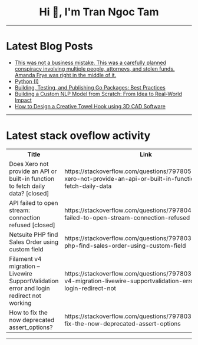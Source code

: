 <h1 align="center">Hi 👋, I'm Tran Ngoc Tam</h1>

---

# Latest Blog Posts 
<!-- BLOG-POST-LIST:START -->
- [This was not a business mistake. This was a carefully planned conspiracy involving multiple people, attorneys, and stolen funds. Amanda Frye was right in the middle of it.](https://dev.to/francisco_pana_8a21c947b7/this-was-not-a-business-mistake-this-was-a-carefully-planned-conspiracy-involving-multiple-people-3mg6)
- [Python &lpar;I&rpar;](https://dev.to/elferrer/python-i-4cp6)
- [Building, Testing, and Publishing Go Packages: Best Practices](https://dev.to/ticatwolves/building-testing-and-publishing-go-packages-best-practices-8k)
- [Building a Custom NLP Model from Scratch: From Idea to Real-World Impact](https://dev.to/sunny7899/building-a-custom-nlp-model-from-scratch-from-idea-to-real-world-impact-1ojl)
- [How to Design a Creative Towel Hook using 3D CAD Software](https://dev.to/julia970/how-to-design-a-creative-towel-hook-using-3d-cad-software-hj1)
<!-- BLOG-POST-LIST:END -->

---

# Latest stack oveflow activity
<table>
  <tr><th>Title</th><th>Link</th></tr>
  <!-- STACKOVERFLOW:START --><tr><td>Does Xero not provide an API or built-in function to fetch daily data? [closed]</td><td>https://stackoverflow.com/questions/79780587/does-xero-not-provide-an-api-or-built-in-function-to-fetch-daily-data</td></tr><tr><td>API failed to open stream: connection refused [closed]</td><td>https://stackoverflow.com/questions/79780439/api-failed-to-open-stream-connection-refused</td></tr><tr><td>Netsuite PHP find Sales Order using custom field</td><td>https://stackoverflow.com/questions/79780397/netsuite-php-find-sales-order-using-custom-field</td></tr><tr><td>Filament v4 migration – Livewire SupportValidation error and login redirect not working</td><td>https://stackoverflow.com/questions/79780386/filament-v4-migration-livewire-supportvalidation-error-and-login-redirect-not</td></tr><tr><td>How to fix the now deprecated assert_options?</td><td>https://stackoverflow.com/questions/79780310/how-to-fix-the-now-deprecated-assert-options</td></tr><!-- STACKOVERFLOW:END -->
</table>

---


